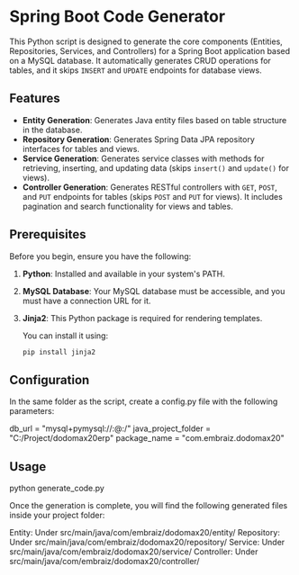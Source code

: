 # Spring Boot Code Generator

This Python script is designed to generate the core components (Entities, Repositories, Services, and Controllers) for a Spring Boot application based on a MySQL database. It automatically generates CRUD operations for tables, and it skips `INSERT` and `UPDATE` endpoints for database views.

## Features

- **Entity Generation**: Generates Java entity files based on table structure in the database.
- **Repository Generation**: Generates Spring Data JPA repository interfaces for tables and views.
- **Service Generation**: Generates service classes with methods for retrieving, inserting, and updating data (skips `insert()` and `update()` for views).
- **Controller Generation**: Generates RESTful controllers with `GET`, `POST`, and `PUT` endpoints for tables (skips `POST` and `PUT` for views). It includes pagination and search functionality for views and tables.

## Prerequisites

Before you begin, ensure you have the following:

1. **Python**: Installed and available in your system's PATH.
2. **MySQL Database**: Your MySQL database must be accessible, and you must have a connection URL for it.
3. **Jinja2**: This Python package is required for rendering templates.
   
   You can install it using:
   ```bash
   pip install jinja2

## Configuration

In the same folder as the script, create a config.py file with the following parameters:

db_url = "mysql+pymysql://<user>:<password>@<host>:<port>/<database>"
java_project_folder = "C:/Project/dodomax20erp"
package_name = "com.embraiz.dodomax20"

## Usage

python generate_code.py

Once the generation is complete, you will find the following generated files inside your project folder:

Entity: Under src/main/java/com/embraiz/dodomax20/entity/
Repository: Under src/main/java/com/embraiz/dodomax20/repository/
Service: Under src/main/java/com/embraiz/dodomax20/service/
Controller: Under src/main/java/com/embraiz/dodomax20/controller/